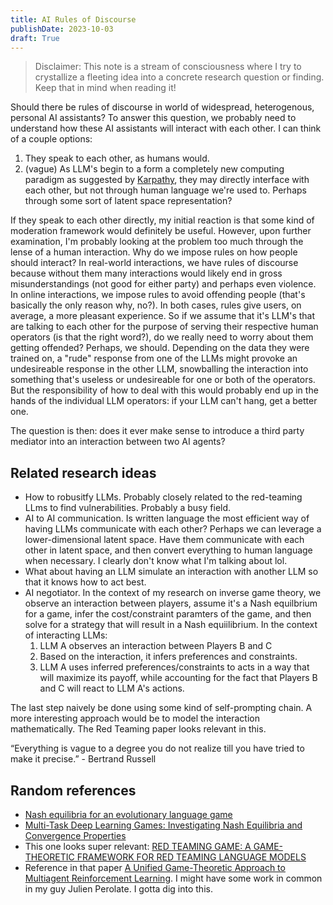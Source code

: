 ```yaml
---
title: AI Rules of Discourse 
publishDate: 2023-10-03
draft: True
---
```


> Disclaimer: This note is a stream of consciousness where I try to crystallize a fleeting idea into a concrete research question or finding. Keep that in mind when reading it!

Should there be rules of discourse in world of widespread, heterogenous, personal AI assistants? To answer this question, we probably need to understand how these AI assistants will interact with each other. I can think of a couple options: 
1. They speak to each other, as humans would. 
2. (vague) As LLM's begin to a form a completely new computing paradigm as suggested by [Karpathy](https://twitter.com/karpathy/status/1707437820045062561), they may directly interface with each other, but not through human language we're used to. Perhaps through some sort of latent space representation? 

If they speak to each other directly, my initial reaction is that some kind of moderation framework would definitely be useful. However, upon further examination, I'm probably looking at the problem too much through the lense of a human interaction. Why do we impose rules on how people should interact? In real-world interactions, we have rules of discourse because without them many interactions would likely end in gross misunderstandings (not good for either party) and perhaps even violence. In online interactions, we impose rules to avoid offending people (that's basically the only reason why, no?). In both cases, rules give users, on average, a more pleasant experience. So if we assume that it's LLM's that are talking to each other for the purpose of serving their respective human operators (is that the right word?), do we really need to worry about them getting offended? Perhaps, we should. Depending on the data they were trained on, a "rude" response from one of the LLMs might provoke an undesireable response in the other LLM, snowballing the interaction into something that's useless or undesireable for one or both of the operators. But the responsibility of how to deal with this would probably end up in the hands of the individual LLM operators: if your LLM can't hang, get a better one. 

The question is then: does it ever make sense to introduce a third party mediator into an interaction between two AI agents?

## Related research ideas
- How to robusitfy LLMs. Probably closely related to the red-teaming LLms to find vulnerabilities. Probably a busy field.
- AI to AI communication. Is written language the most efficient way of having LLMs communicate with each other? Perhaps we can leverage a lower-dimensional latent space. Have them communicate with each other in latent space, and then convert everything to human language when necessary. I clearly don't know what I'm talking about lol. 
- What about having an LLM simulate an interaction with another LLM so that it knows how to act best.
- AI negotiator. In the context of my research on inverse game theory, we observe an interaction between players, assume it's a Nash equilbrium for a game, infer the cost/constraint paramters of the game, and then solve for a strategy that will result in a Nash equiilibrium. In the context of interacting LLMs: 
  1. LLM A observes an interaction between Players B and C 
  2. Based on the interaction, it infers preferences and constraints.
  3. LLM A uses inferred preferences/constraints to acts in a way that will maximize its payoff, while accounting for the fact that Players B and C will react to LLM A's actions.

The last step naively be done using some kind of self-prompting chain. A more interesting approach would be to model the interaction mathematically. The Red Teaming paper looks relevant in this. 

“Everything is vague to a degree you do not realize till you have tried to make it precise.” - Bertrand Russell

## Random references
- [Nash equilibria for an evolutionary language game](https://www.researchgate.net/publication/12284156_Nash_equilibria_for_an_evolutionary_language_game)
- [Multi-Task Deep Learning Games: Investigating Nash Equilibria and Convergence Properties](https://www.mdpi.com/2075-1680/12/6/569)
- This one looks super relevant: [RED TEAMING GAME: A GAME-THEORETIC FRAMEWORK FOR RED TEAMING LANGUAGE MODELS](https://browse.arxiv.org/pdf/2310.00322.pdf)
- Reference in that paper [A Unified Game-Theoretic Approach to Multiagent Reinforcement Learning](https://browse.arxiv.org/pdf/1711.00832.pdf). I might have some work in common in my guy Julien Perolate. I gotta dig into this. 